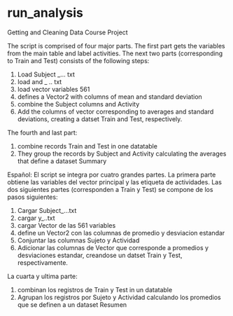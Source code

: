 run_analysis
============

Getting and Cleaning Data Course Project

The script is comprised of four major parts. The first part gets the variables from the main table and label activities. The next two parts (corresponding to Train and Test) consists of the following steps:
1) Load Subject _... txt
2) load and _ .. txt
3) load vector variables 561
4) defines a Vector2 with columns of mean and standard deviation
5) combine the Subject columns and Activity
6) Add the columns of vector corresponding to averages and standard deviations, creating a datset Train and Test, respectively.

The fourth and last part:
1) combine records Train and Test in one datatable
2) They group the records by Subject and Activity calculating the averages that define a dataset Summary

Español:
El script se integra por cuatro grandes partes. La primera parte obtiene las variables del vector principal y las etiqueta de actividades. Las dos siguientes partes (corresponden a Train y Test) se compone de los pasos siguientes:
1) Cargar Subject_...txt
2) cargar y_..txt
3) cargar Vector de las 561 variables
4) define un Vector2 con las columnas de promedio y desviacion estandar
5) Conjuntar las columnas Sujeto y Actividad
6) Adicionar las columnas de Vector que corresponde a promedios y desviaciones estandar, creandose un datset Train y Test, respectivamente.

La cuarta y ultima parte:
1) combinan los registros de Train  y Test in un datatable
2) Agrupan los registros por Sujeto y Actividad calculando los promedios que se definen a un dataset Resumen
 
